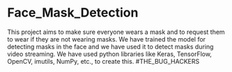 # Face_Mask_Detection
This project aims to make sure everyone wears a mask and to request them to wear if they are not wearing masks.
We have trained the model for detecting masks in the face and we have used it to detect masks during video streaming. 
We have used python libraries like Keras, TensorFlow, OpenCV, imutils, NumPy, etc., to create this. 
#THE_BUG_HACKERS
